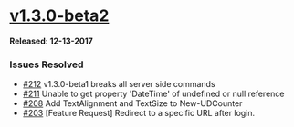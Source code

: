 # [v1.3.0-beta2](https://www.powershellgallery.com/packages/UniversalDashboard/1.3.0-beta2)

**Released: 12-13-2017**

### Issues Resolved

* [\#212](https://github.com/adamdriscoll/poshprotools/issues/212) v1.3.0-beta1 breaks all server side commands
* [\#211](https://github.com/adamdriscoll/poshprotools/issues/211) Unable to get property 'DateTime' of undefined or null reference
* [\#208](https://github.com/adamdriscoll/poshprotools/issues/208) Add TextAlignment and TextSize to New-UDCounter
* [\#203](https://github.com/adamdriscoll/poshprotools/issues/203) \[Feature Request\] Redirect to a specific URL after login.



